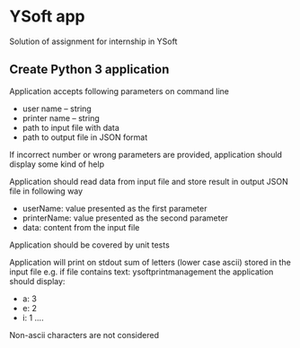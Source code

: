 # YSoft app
Solution of assignment for internship in YSoft

## Create Python 3 application

Application accepts following parameters on command line
* user name – string
* printer name – string
* path to input file with data
* path to output file in JSON format

If incorrect number or wrong parameters are provided, application should display some kind of help

Application should read data from input file and store result in output JSON file in following way
* userName: value presented as the first parameter
* printerName: value presented as the second parameter
* data: content from the input file

Application should be covered by unit tests

Application will print on stdout sum of letters (lower case ascii) stored in the input file
  e.g. if file contains text: ysoftprintmanagement
  the application should display:
  * a: 3
  * e: 2
  * i: 1
....

Non-ascii characters are not considered
